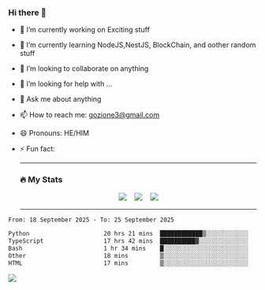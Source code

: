 ### Hi there 👋

<!--
**charlieScript/charlieScript** is a ✨ _special_ ✨ repository because its `README.md` (this file) appears on your GitHub profile.

Here are some ideas to get you started: -->

- 🔭 I’m currently working on Exciting stuff
- 🌱 I’m currently learning NodeJS,NestJS, BlockChain, and oother random stuff
- 👯 I’m looking to collaborate on anything
- 🤔 I’m looking for help with ...
- 💬 Ask me about anything
- 📫 How to reach me: gozione3@gmail.com
- 😄 Pronouns: HE/HIM
- ⚡ Fun fact:


  ---

  ### :fire: My Stats

  <div id="stats" align="center">
  <img src="http://github-readme-streak-stats.herokuapp.com?user=charlieScript&theme=dark&date_format=M%20j%5B%2C%20Y%5D" />&nbsp;&nbsp;&nbsp;
  <img src="https://github-readme-stats.vercel.app/api/top-langs/?username=charlieScript&layout=compact&theme=vision-friendly-dark"/>&nbsp;&nbsp;&nbsp;
  <img src="https://github-readme-stats.vercel.app/api?username=charlieScript&show_icons=true&theme=radical"/>
  </div>

  ---



<!--START_SECTION:waka-->

```txt
From: 18 September 2025 - To: 25 September 2025

Python                     20 hrs 21 mins  ████████████▒░░░░░░░░░░░░   49.68 %
TypeScript                 17 hrs 42 mins  ██████████▓░░░░░░░░░░░░░░   43.22 %
Bash                       1 hr 34 mins    █░░░░░░░░░░░░░░░░░░░░░░░░   03.84 %
Other                      18 mins         ▒░░░░░░░░░░░░░░░░░░░░░░░░   00.75 %
HTML                       17 mins         ▒░░░░░░░░░░░░░░░░░░░░░░░░   00.73 %
```

<!--END_SECTION:waka-->
![](https://komarev.com/ghpvc/?username=charlieScript)
